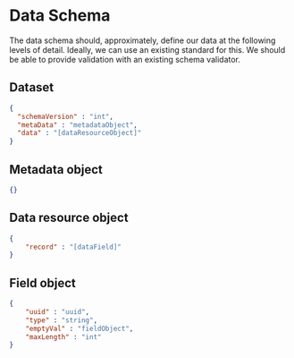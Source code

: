 # Data Schema
The data schema should, approximately, define our data at the following levels of detail.
Ideally, we can use an existing standard for this. We should be able to provide validation with an existing schema validator.

## Dataset
```json
{
  "schemaVersion" : "int",
  "metaData" : "metadataObject",
  "data" : "[dataResourceObject]"
}
```

## Metadata object
```json
{}
```

## Data resource object
```json
{
    "record" : "[dataField]"
}
```

## Field object
```json
{
    "uuid" : "uuid",
    "type" : "string",
    "emptyVal" : "fieldObject",
    "maxLength" : "int"
}
```


